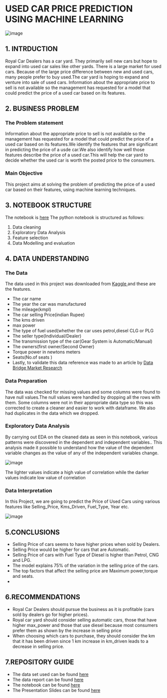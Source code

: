 
# USED CAR PRICE PREDICTION USING MACHINE LEARNING
![image](https://user-images.githubusercontent.com/116062465/212169589-cd768617-111d-4470-92f7-8334dee9e861.png)


## 1. INTRDUCTION
Royal Car Dealers has a car yard. They primarily sell new cars but hope to expand into used car sales like other yards. There is a large market for used cars. Because of the large price difference between new and used cars, many people prefer to buy used.The car yard is hoping to expand and venture into sale of used cars. Information about the appropriate price to sell is not available so the management has requested for a model that could predict the price of a used car based on its features.

## 2. BUSINESS PROBLEM
### The Problem statement
Information about the appropriate price to sell is not available so the management has requested for a model that could predict the price of a used car based on its features.We identify the features that are significant in predicting the price of a usde car.We also identify how well those features describe the price of a used car.This will help the car yard to decide whether the used car is worth the posted price to the consumers.

### Main Objective
This project aims at solving the problem of predicting the price of a used car based on their features, using machine learning techniques.

## 3. NOTEBOOK STRUCTURE
The notebook is [here](https://github.com/Wachira-2030/used-car-price-prediction/blob/main/index1.ipynb)
The python notebook is structured as follows:
1. Data cleaning
2. Exploratory Data Analysis
3. Feature selection 
4. Data Modelling and evaluation

## 4. DATA UNDERSTANDING
### The Data
The data used in this project was downloaded from [Kaggle ](https://www.kaggle.com/datasets/nehalbirla/vehicle-dataset-from-cardekho) 
and these are the features.
- The car name
- The year the car was manufactured
- The mileage(kmpl)
- The car selling Price(indian Rupee)
- The kms driven
- max power
- The type of fuel used(whether the car uses petrol,diesel CLG or PLG
- The seller type(Individual/Dealer)
- The transmission type of the car(Gear System is Automatic/Manual)
- The owners(first owner/Second Owner)
- Torque power in newtons meters
- Seats(No.of seats )
- Lastly, to validate this data reference was made to an article by [Data Bridge Market Research](https://www.databridgemarketresearch.com/reports/global-used-car-market)

### Data Preparation
The data was checked for missing values and some columns were found to have null values.The null values were handled by dropping all the rows with them.
Some columns were not in their appropriate data type so this was corrected to create a cleaner and easier to work with dataframe.
We also had duplicates in the data which we dropped.

### Exploratory Data Analysis
By carrying out EDA on the cleaned data as seen in this notebook, various patterns were discovered in the dependent and independent variables.. This analysis made it possible to understand how the value of the dependent variable changes as the value of any of the independent variables change.

![image](https://user-images.githubusercontent.com/116062465/212166267-f6765288-de1a-4d4d-a03b-2d92c201d2a0.png)

The lighter values indicate a high value of correlation while the darker values indicate low value of correlation
### Data Interpretation
In this Project, we are going to predict the Price of Used Cars using various features like  Selling_Price, Kms_Driven, Fuel_Type, Year etc. 

![image](https://user-images.githubusercontent.com/116062465/212165581-2cd03e5e-b4f7-459f-937f-2a64e808b325.png)



## 5.CONCLUSIONS 
- Selling Price of cars seems to have higher prices when sold by Dealers.
- Selling Price would be higher for cars that are Automatic. 
- Selling Price of cars with Fuel Type of Diesel is higher than Petrol, CNG  and LPG.
- The model explains 75% of the variation in the selling price of the cars.
- The top factors that affect the selling price are Maximum power,torque and seats.
- 
## 6.RECOMMENDATIONS
- Royal Car Dealers should pursue the business as it is profitable (cars sold by dealers go for higher prices). 
- Royal car yard should consider selling automatic cars, those that have higher max_power and those that use diesel because most consumers prefer them as shown by the   increase in selling price
- When choosing which cars to purchase, they should consider the km that it has been driven since 1 km increase in km_driven leads to a decrease in selling price.


## 7.REPOSITORY GUIDE
- The data set used can be found [here](https://github.com/Wachira-2030/used-car-price-prediction/blob/main/Car%20details%20v3.csv)
- The data report can be found [here](https://docs.google.com/document/d/1B9I0-xRG8lxLWqaBFGVek-dTkqbagRHvYpjNrPdN8tU/edit#heading=h.k2dex7ijg0)
- The notebook can be found [here](https://github.com/Wachira-2030/used-car-price-prediction/blob/main/index.ipynb)
- The Presentation Slides can be found [here](https://www.canva.com/design/DAFXiNjCN-o/oBZXk_wvi-jTLk2v5q-sKw/view?utm_content=DAFXiNjCN-o&utm_campaign=designshare&utm_medium=link&utm_source=publishsharelink)
